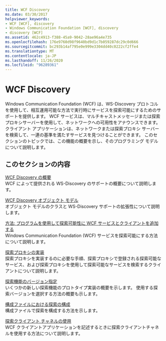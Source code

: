 ```yaml
---
title: WCF Discovery
ms.date: 03/30/2017
helpviewer_keywords:
- WCF [WCF], discovery
- Windows Communication Foundation [WCF], discovery
- discovery [WCF]
ms.assetid: 462c4913-f388-45a9-9042-28ae96a4e735
ms.openlocfilehash: 176e9760d98f9640bd9d1c7b059287dc29c0d666
ms.sourcegitcommit: bc293b14af795e0e999e3304dd40c0222cf2ffe4
ms.translationtype: MT
ms.contentlocale: ja-JP
ms.lasthandoff: 11/26/2020
ms.locfileid: "96289361"
---
```

# <a name="wcf-discovery"></a>WCF Discovery

Windows Communication Foundation (WCF) は、WS-Discovery プロトコルを使用して、相互運用可能な方法で実行時にサービスを探索可能にするためのサポートを提供します。 WCF サービスは、マルチキャストメッセージまたは探索プロキシサーバーを使用して、ネットワークへの可用性をアナウンスできます。 クライアント アプリケーションは、ネットワークまたは探索プロキシ サーバーを検索して、一連の基準を満たすサービスを見つけることができます。 このセクションのトピックでは、この機能の概要を示し、そのプログラミング モデルについて説明します。  
  
## <a name="in-this-section"></a>このセクションの内容  

 [WCF Discovery の概要](wcf-discovery-overview.md)  
 WCF によって提供される WS-Discovery のサポートの概要について説明します。  
  
 [WCF Discovery オブジェクト モデル](wcf-discovery-object-model.md)  
 オブジェクト モデルのクラスと WS-Discovery サポートの拡張性について説明します。  
  
 [方法: プログラムを使用して探索可能性に WCF サービスとクライアントを追加する](how-to-programmatically-add-discoverability-to-a-wcf-service-and-client.md)  
 Windows Communication Foundation (WCF) サービスを探索可能にする方法について説明します。  
  
 [探索プロキシの実装](implementing-a-discovery-proxy.md)  
 探索プロキシを実装するのに必要な手順、探索プロキシで登録される探索可能なサービス、および探索プロキシを使用して探索可能なサービスを検索するクライアントについて説明します。  
  
 [探索機能のバージョン指定](discovery-versioning.md)  
 いくつかの新しい探索機能のプロトタイプ実装の概要を示します。 使用する探索バージョンを選択する方法の概要も示します。  
  
 [構成ファイルにおける探索の構成](configuring-discovery-in-a-configuration-file.md)  
 構成ファイルで探索を構成する方法を示します。  
  
 [探索クライアント チャネルの使用](using-the-discovery-client-channel.md)  
 WCF クライアントアプリケーションを記述するときに探索クライアントチャネルを使用する方法について説明します。
